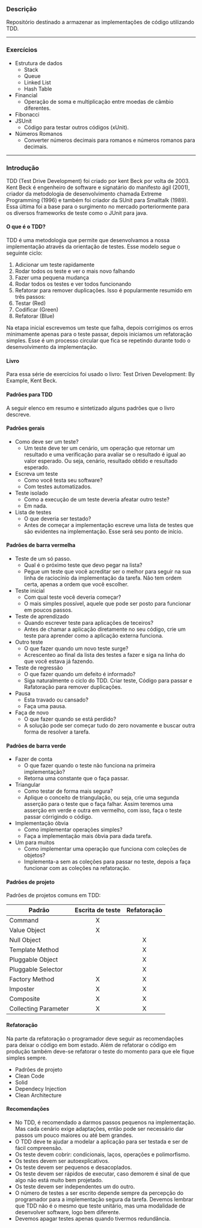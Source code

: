 ### Descrição

Repositório destinado a armazenar as implementações de código utilizando TDD.

***

### Exercícios

- Estrutura de dados
  - Stack
  - Queue
  - Linked List
  - Hash Table
- Financial
  - Operação de soma e multiplicação entre moedas de câmbio diferentes.
- Fibonacci
- JSUnit
  - Código para testar outros códigos (xUnit).
- Números Romanos
  - Converter números decimais para romanos e números romanos para decimais.

***

### Introdução

TDD (Test Drive Development) foi criado por kent Beck por volta de 2003. Kent Beck é engenheiro de software e signatário do manifesto ágil (2001), criador da metodologia de desenvolvimento chamada Extreme Programming (1996) e também foi criador da SUnit para Smalltalk (1989). Essa última foi a base para o surgimento no mercado porteriormente para os diversos frameworks de teste como o JUnit para java.

#### O que é o TDD?
TDD é uma metodologia que permite que desenvolvamos a nossa implementação através da orientação de testes. Esse modelo segue o seguinte ciclo:
1. Adicionar um teste rapidamente
2. Rodar todos os teste e ver o mais novo falhando
3. Fazer uma pequena mudança
4. Rodar todos os testes e ver todos funcionando
5. Refatorar para remover duplicações.
Isso é popularmente resumido em três passos: 
1. Testar (Red)
2. Codificar (Green)
3. Refatorar (Blue)

Na etapa inicial escrevemos um teste que falha, depois corrigimos os erros minimamente apenas para o teste passar, depois iniciamos um refatoração simples. Esse é um processo circular que fica se repetindo durante todo o desenvolvimento da implementação.

#### Livro

Para essa série de exercícios foi usado o livro: Test Driven Development: By Example, Kent Beck.

#### Padrões para TDD

A seguir elenco em resumo e sintetizado alguns padrões que o livro descreve.

#### Padrões gerais
- Como deve ser um teste?
  - Um teste deve ter um cenário, um operação que retornar um resultado e uma verificação para avaliar se o resultado é igual ao valor esperado. Ou seja, cenário, resultado obtido e resultado esperado.
- Escreva um teste
  - Como você testa seu software?
  - Com testes automatizados.
- Teste isolado
  - Como a execução de um teste deveria afeatar outro teste?
  - Em nada.
- Lista de testes
  - O que deveria ser testado?
  - Antes de começar a implementação escreve uma lista de testes que são evidentes na implementação. Esse será seu ponto de início.

#### Padrões de barra vermelha

- Teste de um só passo.
  - Qual é o próximo teste que devo pegar na lista?
  - Pegue um teste que você acreditar ser o melhor para seguir na sua linha de raciocínio da implementação da tarefa. Não tem ordem certa, apenas a ordem que você escolher.
- Teste inicial
  - Com qual teste você deveria começar?
  - O mais simples possível, aquele que pode ser posto para funcionar em poucos passos.
-  Teste de aprendizado
   - Quando escrever teste para aplicações de teceiros?
   - Antes de chamar a aplicação diretamente no seu código, crie um teste para aprender como a aplicação externa funciona. 
- Outro teste
  - O que fazer quando um novo teste surge?
  - Acrescenteo ao final da lista des testes a fazer e siga na linha do que você estava já fazendo.
- Teste de regressão
  - O que fazer quando um defeito é informado?
  - Siga naturalmente o ciclo do TDD. Criar teste, Código para passar e Rafatoração para remover duplicações.
- Pausa
  - Esta travado ou cansado?
  - Faça uma pausa.
- Faça de novo
  - O que fazer quando se está perdido?
  - A solução pode ser começar tudo do zero novamente e buscar outra forma de resolver a tarefa.


#### Padrões de barra verde

- Fazer de conta
  - O que fazer quando o teste não funciona na primeira implementação?
  - Retorna uma constante que o faça passar.
- Triangular
  - Como testar de forma mais segura?
  - Aplique o conceito de triangulação, ou seja, crie uma segunda asserção para o teste que o faça falhar. Assim teremos uma asserção em verde e outra em vermelho, com isso, faça o teste passar córrigindo o código.
- Implementação óbvia
  -  Como implementar operações simples?
  -  Faça a implementação mais óbvia para dada tarefa.
- Um para muitos
  - Como implementar uma operação que funciona com coleções de objetos?
  - Implementa-a sem as coleções para passar no teste, depois a faça funcionar com as coleções na refatoração.

#### Padrões de projeto

Padrões de projetos comuns em TDD:

| Padrão                    |   Escrita de teste  |   Refatoração    |
| ---                       | :---:               | :---:            |
| Command                   |          X          |                  |
| Value Object              |          X          |                  |
| Null Object               |                     |         X        |
| Template Method           |                     |         X        |
| Pluggable Object          |                     |         X        |
| Pluggable Selector        |                     |         X        |
| Factory Method            |          X          |         X        |
| Imposter                  |          X          |         X        |
| Composite                 |          X          |         X        |
| Collecting Parameter      |          X          |         X        |

#### Refatoração

Na parte da refatoração o programador deve seguir as recomendações para deixar o código em bom estado. Além de refatorar o código em produção também deve-se refatorar o teste do momento para que ele fique simples sempre.

- Padrões de projeto
- Clean Code
- Solid
- Dependecy Injection
- Clean Architecture


#### Recomendações

- No TDD, é recomendado a darmos passos pequenos na implementação. Mas cada cenário exige adaptações, então pode ser necessário dar passos um pouco maiores ou até bem grandes.
- O TDD deve te ajudar a modelar a aplicação para ser testada e ser de fácil compreensão.
- Os teste devem cobrir: condicionais, laços, operações e polimorfismo.
- Os testes devem ser autoexplicativos.
- Os teste devem ser pequenos e desacoplados.
- Os teste devem ser rápidos de executar, caso demorem é sinal de que algo não está muito bem projetado.
- Os teste devem ser independentes um do outro.
- O número de testes a ser escrito depende sempre da percepção do programador para a implementação segura da tarefa. Devemos lembrar que TDD não é o mesmo que teste unitário, mas uma modalidade de desenvolver software, logo bem diferente.
- Devemos apagar testes apenas quando tivermos redundância.
